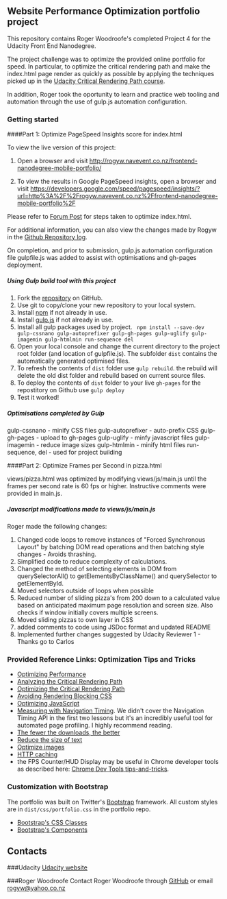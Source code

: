 ## Website Performance Optimization portfolio project

This repository contains Roger Woodroofe's completed Project 4 for the Udacity Front End Nanodegree.

The project challenge was to optimize the provided online portfolio for speed. In particular, to optimize the critical rendering path and make the index.html page render as quickly as possible by applying the techniques picked up in the [Udacity Critical Rendering Path course](https://www.udacity.com/course/ud884).

In addition, Roger took the oportunity to learn and practice web tooling and automation through the use of gulp.js automation configuration.

### Getting started

####Part 1: Optimize PageSpeed Insights score for index.html

To view the live version of this project:

1. Open a browser and visit http://rogyw.navevent.co.nz/frontend-nanodegree-mobile-portfolio/

1. To view the results in Google PageSpeed insights, open a browser and visit https://developers.google.com/speed/pagespeed/insights/?url=http%3A%2F%2Frogyw.navevent.co.nz%2Ffrontend-nanodegree-mobile-portfolio%2F

Please refer to [Forum Post](https://discussions.udacity.com/t/optimized-portfolios-all-cohorts/949/14?u=rogyw) for steps taken to optimize index.html.

For additional information, you can also view the changes made by Rogyw in the [Github Repository log](https://github.com/rogyw/frontend-nanodegree-mobile-portfolio/commits/master).

On completion, and prior to submission, gulp.js automation configuration file gulpfile.js was added to assist with optimisations and gh-pages deployment.

##### Using Gulp build tool with this project

1. Fork the [repository](https://github.com/rogyw/frontend-nanodegree-mobile-portfolio.git) on GitHub.
1. Use git to copy/clone your new repository to your local system.
1. Install [npm](https://docs.npmjs.com/getting-started/installing-node) if not already in use.
1. Install [gulp.js](http://gulpjs.com/) if not already in use.
1. Install all gulp packages used by project.
``` npm install --save-dev gulp-cssnano gulp-autoprefixer gulp-gh-pages gulp-uglify gulp-imagemin gulp-htmlmin run-sequence del```
1. Open your local console and change the current directory to the project root folder (and location of gulpfile.js). The subfolder `dist` contains the automatically generated optimised files.
1. To refresh the contents of `dist` folder use `gulp rebuild`.  the rebuild will delete the old dist folder and rebuild based on current source files.
1. To deploy the contents of `dist` folder to your live `gh-pages` for the repostitory on Github use `gulp deploy`
1. Test it worked!

##### Optimisations completed by Gulp
gulp-cssnano - minify CSS files
gulp-autoprefixer - auto-prefix CSS
gulp-gh-pages - upload to gh-pages
gulp-uglify  - minfy javascript files
gulp-imagemin - reduce image sizes
gulp-htmlmin  - minify html files
run-sequence, del - used for project building

####Part 2: Optimize Frames per Second in pizza.html

views/pizza.html was optimized by modifying views/js/main.js until the frames per second rate is 60 fps or higher. Instructive comments were provided in main.js.

##### Javascript modifications made to views/js/main.js
Roger made the following changes:

1. Changed code loops to remove instances of "Forced Synchronous Layout" by batching DOM read operations and then batching style changes - Avoids thrashing.
1. Simplified code to reduce complexity of calculations.
1. Changed the method of selecting elements in DOM from querySelectorAll() to getElementsByClassName() and querySelector to getElementById.
1. Moved selectors outside of loops when possible
1. Reduced number of sliding pizza's from 200 down to a calculated value based on anticipated maximum page resolution and screen size. Also checks if window initially covers multiple screens.
1. Moved sliding pizzas to own layer in CSS
1. added comments to code using JSDoc format and updated README
1. Implemented further changes suggested by Udacity Reviewer 1 - Thanks go to Carlos

### Provided Reference Links: Optimization Tips and Tricks
* [Optimizing Performance](https://developers.google.com/web/fundamentals/performance/ "web performance")
* [Analyzing the Critical Rendering Path](https://developers.google.com/web/fundamentals/performance/critical-rendering-path/analyzing-crp.html "analyzing crp")
* [Optimizing the Critical Rendering Path](https://developers.google.com/web/fundamentals/performance/critical-rendering-path/optimizing-critical-rendering-path.html "optimize the crp!")
* [Avoiding Rendering Blocking CSS](https://developers.google.com/web/fundamentals/performance/critical-rendering-path/render-blocking-css.html "render blocking css")
* [Optimizing JavaScript](https://developers.google.com/web/fundamentals/performance/critical-rendering-path/adding-interactivity-with-javascript.html "javascript")
* [Measuring with Navigation Timing](https://developers.google.com/web/fundamentals/performance/critical-rendering-path/measure-crp.html "nav timing api"). We didn't cover the Navigation Timing API in the first two lessons but it's an incredibly useful tool for automated page profiling. I highly recommend reading.
* <a href="https://developers.google.com/web/fundamentals/performance/optimizing-content-efficiency/eliminate-downloads.html">The fewer the downloads, the better</a>
* <a href="https://developers.google.com/web/fundamentals/performance/optimizing-content-efficiency/optimize-encoding-and-transfer.html">Reduce the size of text</a>
* <a href="https://developers.google.com/web/fundamentals/performance/optimizing-content-efficiency/image-optimization.html">Optimize images</a>
* <a href="https://developers.google.com/web/fundamentals/performance/optimizing-content-efficiency/http-caching.html">HTTP caching</a>
* the FPS Counter/HUD Display may be useful in Chrome developer tools as described here: [Chrome Dev Tools tips-and-tricks](https://developer.chrome.com/devtools/docs/tips-and-tricks).

### Customization with Bootstrap
The portfolio was built on Twitter's <a href="http://getbootstrap.com/">Bootstrap</a> framework. All custom styles are in `dist/css/portfolio.css` in the portfolio repo.

* <a href="http://getbootstrap.com/css/">Bootstrap's CSS Classes</a>
* <a href="http://getbootstrap.com/components/">Bootstrap's Components</a>

## Contacts

###Udacity
[Udacity website](https://www.udacity.com/)

###Roger Woodroofe
Contact Roger Woodroofe through [GitHub](https://github.com/rogyw) or email [rogyw@yahoo.co.nz](mailto:rogyw@yahoo.co.nz)
